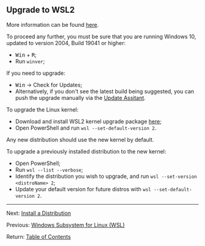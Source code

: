 ## Upgrade to WSL2

More information can be found [here](https://aka.ms/wsl2kernel).

To proceed any further, you must be sure that you are running Windows 10, updated to version 2004, Build 19041 or higher:
- <kbd>Win</kbd> + <kbd>R</kbd>;
- Run ```winver```;

If you need to upgrade:
- <kbd>Win</kbd> &#8594; Check for Updates;
- Alternatively, if you don't see the latest build being suggested, you can push the upgrade manually via the [Update Assitant](https://www.microsoft.com/en-ca/software-download/windows10).

[//]: # (------------------------------------------------)

To upgrade the Linux kernel:
- Download and install WSL2 kernel upgrade package [here](https://wslstorestorage.blob.core.windows.net/wslblob/wsl_update_x64.msi);
- Open PowerShell and run ```wsl --set-default-version 2```.

Any new distribution should use the new kernel by default.

To upgrade a previously installed distribution to the new kernel:
- Open PowerShell;
- Run ```wsl --list --verbose```;
- Identify the distribution you wish to upgrade, and run ```wsl --set-version <distroName> 2```;
- Update your default version for future distros with ```wsl --set-default-version 2```.

<hr>

Next: [Install a Distribution](./DISTRO.MD)

Previous: [Windows Subsystem for Linux (WSL)](../WSL.MD)

Return: [Table of Contents](../README.MD#TOC)
